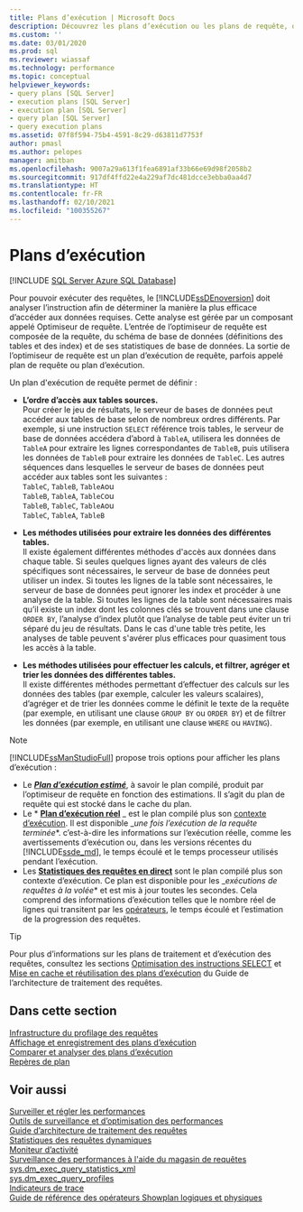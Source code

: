 ```yaml
---
title: Plans d’exécution | Microsoft Docs
description: Découvrez les plans d’exécution ou les plans de requête, que l’optimiseur de requête crée pour le moteur de base de données SQL Server afin d’exécuter des requêtes.
ms.custom: ''
ms.date: 03/01/2020
ms.prod: sql
ms.reviewer: wiassaf
ms.technology: performance
ms.topic: conceptual
helpviewer_keywords:
- query plans [SQL Server]
- execution plans [SQL Server]
- execution plan [SQL Server]
- query plan [SQL Server]
- query execution plans
ms.assetid: 07f8f594-75b4-4591-8c29-d63811d7753f
author: pmasl
ms.author: pelopes
manager: amitban
ms.openlocfilehash: 9007a29a613f1fea6891af33b66e69d98f2058b2
ms.sourcegitcommit: 917df4ffd22e4a229af7dc481dcce3ebba0aa4d7
ms.translationtype: HT
ms.contentlocale: fr-FR
ms.lasthandoff: 02/10/2021
ms.locfileid: "100355267"
---
```

# <a name="execution-plans"></a>Plans d’exécution
[!INCLUDE [SQL Server Azure SQL Database](../../includes/applies-to-version/sql-asdb.md)]

Pour pouvoir exécuter des requêtes, le [!INCLUDE[ssDEnoversion](../../includes/ssdenoversion-md.md)] doit analyser l’instruction afin de déterminer la manière la plus efficace d’accéder aux données requises. Cette analyse est gérée par un composant appelé Optimiseur de requête. L’entrée de l’optimiseur de requête est composée de la requête, du schéma de base de données (définitions des tables et des index) et de ses statistiques de base de données. La sortie de l’optimiseur de requête est un plan d’exécution de requête, parfois appelé plan de requête ou plan d’exécution.   

Un plan d'exécution de requête permet de définir : 

- **L’ordre d’accès aux tables sources.**  
  Pour créer le jeu de résultats, le serveur de bases de données peut accéder aux tables de base selon de nombreux ordres différents. Par exemple, si une instruction `SELECT` référence trois tables, le serveur de base de données accédera d’abord à `TableA`, utilisera les données de `TableA` pour extraire les lignes correspondantes de `TableB`, puis utilisera les données de `TableB` pour extraire les données de `TableC`. Les autres séquences dans lesquelles le serveur de bases de données peut accéder aux tables sont les suivantes :  
  `TableC`, `TableB`, `TableA`ou  
  `TableB`, `TableA`, `TableC`ou  
  `TableB`, `TableC`, `TableA`ou  
  `TableC`, `TableA`, `TableB`  

- **Les méthodes utilisées pour extraire les données des différentes tables.**  
  Il existe également différentes méthodes d'accès aux données dans chaque table. Si seules quelques lignes ayant des valeurs de clés spécifiques sont nécessaires, le serveur de base de données peut utiliser un index. Si toutes les lignes de la table sont nécessaires, le serveur de base de données peut ignorer les index et procéder à une analyse de la table. Si toutes les lignes de la table sont nécessaires mais qu’il existe un index dont les colonnes clés se trouvent dans une clause `ORDER BY`, l’analyse d’index plutôt que l’analyse de table peut éviter un tri séparé du jeu de résultats. Dans le cas d'une table très petite, les analyses de table peuvent s'avérer plus efficaces pour quasiment tous les accès à la table.
  
- **Les méthodes utilisées pour effectuer les calculs, et filtrer, agréger et trier les données des différentes tables.**  
  Il existe différentes méthodes permettant d’effectuer des calculs sur les données des tables (par exemple, calculer les valeurs scalaires), d’agréger et de trier les données comme le définit le texte de la requête (par exemple, en utilisant une clause `GROUP BY` ou `ORDER BY`) et de filtrer les données (par exemple, en utilisant une clause `WHERE` ou `HAVING`).

> [!NOTE]
> [!INCLUDE[ssManStudioFull](../../includes/ssmanstudiofull-md.md)] propose trois options pour afficher les plans d’exécution :        
> -  Le ***[Plan d’exécution estimé](../../relational-databases/performance/display-the-estimated-execution-plan.md)***, à savoir le plan compilé, produit par l’optimiseur de requête en fonction des estimations. Il s’agit du plan de requête qui est stocké dans le cache du plan.        
> -  Le * **[Plan d’exécution réel](../../relational-databases/performance/display-an-actual-execution-plan.md)** _ est le plan compilé plus son [contexte d’exécution](../../relational-databases/query-processing-architecture-guide.md#execution-plan-caching-and-reuse). Il est disponible _*une fois l’exécution de la requête terminée**. c’est-à-dire les informations sur l’exécution réelle, comme les avertissements d’exécution ou, dans les versions récentes du [!INCLUDE[ssde_md](../../includes/ssde_md.md)], le temps écoulé et le temps processeur utilisés pendant l’exécution.         
> -  Les **[Statistiques des requêtes en direct](../../relational-databases/performance/live-query-statistics.md)** sont le plan compilé plus son contexte d’exécution. Ce plan est disponible pour les _*exécutions de requêtes à la volée** et est mis à jour toutes les secondes. Cela comprend des informations d’exécution telles que le nombre réel de lignes qui transitent par les [opérateurs](../../relational-databases/showplan-logical-and-physical-operators-reference.md), le temps écoulé et l’estimation de la progression des requêtes.

> [!TIP]
> Pour plus d’informations sur les plans de traitement et d’exécution des requêtes, consultez les sections [Optimisation des instructions SELECT](../../relational-databases/query-processing-architecture-guide.md#optimizing-select-statements) et [Mise en cache et réutilisation des plans d’exécution](../../relational-databases/query-processing-architecture-guide.md#execution-plan-caching-and-reuse) du Guide de l’architecture de traitement des requêtes.

## <a name="in-this-section"></a>Dans cette section  
[Infrastructure du profilage des requêtes](../../relational-databases/performance/query-profiling-infrastructure.md)     
[Affichage et enregistrement des plans d’exécution](../../relational-databases/performance/display-and-save-execution-plans.md)     
[Comparer et analyser des plans d’exécution](../../relational-databases/performance/compare-and-analyze-execution-plans.md)     
[Repères de plan](../../relational-databases/performance/plan-guides.md)     

## <a name="see-also"></a>Voir aussi  
[Surveiller et régler les performances](../../relational-databases/performance/monitor-and-tune-for-performance.md)     
[Outils de surveillance et d’optimisation des performances](../../relational-databases/performance/performance-monitoring-and-tuning-tools.md)     
[Guide d’architecture de traitement des requêtes](../../relational-databases/query-processing-architecture-guide.md)    
[Statistiques des requêtes dynamiques](../../relational-databases/performance/live-query-statistics.md)     
[Moniteur d’activité](../../relational-databases/performance-monitor/activity-monitor.md)     
[Surveillance des performances à l'aide du magasin de requêtes](../../relational-databases/performance/monitoring-performance-by-using-the-query-store.md)     
[sys.dm_exec_query_statistics_xml](../../relational-databases/system-dynamic-management-views/sys-dm-exec-query-statistics-xml-transact-sql.md)     
[sys.dm_exec_query_profiles](../../relational-databases/system-dynamic-management-views/sys-dm-exec-query-profiles-transact-sql.md)     
[Indicateurs de trace](../../t-sql/database-console-commands/dbcc-traceon-trace-flags-transact-sql.md)    
[Guide de référence des opérateurs Showplan logiques et physiques](../../relational-databases/showplan-logical-and-physical-operators-reference.md)
